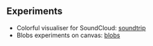 ## Experiments

- Colorful visualiser for SoundCloud: [soundtrip](https://github.com/fxi/experiments/tree/master/soundtrip)
- Blobs experiments on canvas: [blobs](https://github.com/fxi/experiments/tree/master/blobs)



